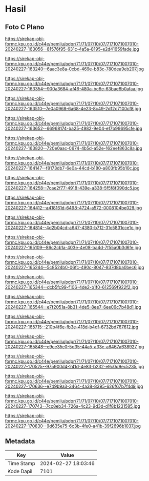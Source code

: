 # Hasil

## Foto C Plano

https://sirekap-obj-formc.kpu.go.id/c44e/pemilu/pdpr/71/71/07/10/07/7171071007010-20240227-163056--81576f95-631c-4a5a-8195-e2d41659fade.jpg

https://sirekap-obj-formc.kpu.go.id/c44e/pemilu/pdpr/71/71/07/10/07/7171071007010-20240227-163240--6aac3e8a-0cbd-469e-b83c-780dea9eb207.jpg

https://sirekap-obj-formc.kpu.go.id/c44e/pemilu/pdpr/71/71/07/10/07/7171071007010-20240227-163354--900a3684-af46-480a-bc8e-63bae8b0afaa.jpg

https://sirekap-obj-formc.kpu.go.id/c44e/pemilu/pdpr/71/71/07/10/07/7171071007010-20240227-163510--7e0a0968-6a68-4e23-8c49-2d12c7100cf8.jpg

https://sirekap-obj-formc.kpu.go.id/c44e/pemilu/pdpr/71/71/07/10/07/7171071007010-20240227-163652--66968174-ba25-4982-9e04-e17b99695cfe.jpg

https://sirekap-obj-formc.kpu.go.id/c44e/pemilu/pdpr/71/71/07/10/07/7171071007010-20240227-163820--720e0aac-0674-4b5d-a52e-162eef863c8a.jpg

https://sirekap-obj-formc.kpu.go.id/c44e/pemilu/pdpr/71/71/07/10/07/7171071007010-20240227-164147--f8173db7-6e0a-44cd-b180-a803fb95b10c.jpg

https://sirekap-obj-formc.kpu.go.id/c44e/pemilu/pdpr/71/71/07/10/07/7171071007010-20240227-164258--7cae2f77-4918-439e-a338-5f5f8f090dc5.jpg

https://sirekap-obj-formc.kpu.go.id/c44e/pemilu/pdpr/71/71/07/10/07/7171071007010-20240227-164412--a418161d-6498-4724-a572-0008104be028.jpg

https://sirekap-obj-formc.kpu.go.id/c44e/pemilu/pdpr/71/71/07/10/07/7171071007010-20240227-164814--4d2b04cd-a647-4380-b712-31c5831cce1c.jpg

https://sirekap-obj-formc.kpu.go.id/c44e/pemilu/pdpr/71/71/07/10/07/7171071007010-20240227-165109--86c2cb1a-403e-4e08-ba4d-7f55a0b3d6fe.jpg

https://sirekap-obj-formc.kpu.go.id/c44e/pemilu/pdpr/71/71/07/10/07/7171071007010-20240227-165244--5c8524b0-06fc-490c-8047-837d8ba0bec6.jpg

https://sirekap-obj-formc.kpu.go.id/c44e/pemilu/pdpr/71/71/07/10/07/7171071007010-20240227-165344--dcb5fc99-f106-4de2-b1f0-612569f922f2.jpg

https://sirekap-obj-formc.kpu.go.id/c44e/pemilu/pdpr/71/71/07/10/07/7171071007010-20240227-165544--e7f2051a-8b31-4de5-8ee7-6ee06c7b48d1.jpg

https://sirekap-obj-formc.kpu.go.id/c44e/pemilu/pdpr/71/71/07/10/07/7171071007010-20240227-165715--210b4f6e-fb3e-418d-b4df-6732bd767612.jpg

https://sirekap-obj-formc.kpu.go.id/c44e/pemilu/pdpr/71/71/07/10/07/7171071007010-20240227-165848--e9ce35e0-5d35-44a5-a33e-a8467a638927.jpg

https://sirekap-obj-formc.kpu.go.id/c44e/pemilu/pdpr/71/71/07/10/07/7171071007010-20240227-170525--975900d4-241d-4e83-b232-e9c0d9ec5235.jpg

https://sirekap-obj-formc.kpu.go.id/c44e/pemilu/pdpr/71/71/07/10/07/7171071007010-20240227-170636--e749b9a3-3464-4a38-8395-626f67b7f4d9.jpg

https://sirekap-obj-formc.kpu.go.id/c44e/pemilu/pdpr/71/71/07/10/07/7171071007010-20240227-170743--7cc8eb34-726a-4c23-9d3d-d1f8b1231585.jpg

https://sirekap-obj-formc.kpu.go.id/c44e/pemilu/pdpr/71/71/07/10/07/7171071007010-20240227-170830--9d635e75-6c3b-4fe0-a41b-39f2696b1037.jpg


## Metadata

| Key        | Value               |
| ---------- | ------------------- |
| Time Stamp | 2024-02-27 18:03:46 |
| Kode Dapil | 7101                |



